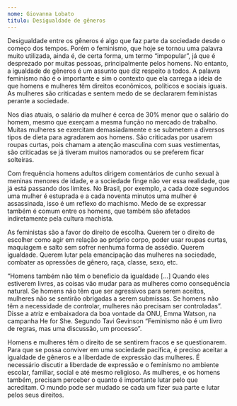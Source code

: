 ```yaml
---
nome: Giovanna Lobato
titulo: Desigualdade de gêneros
---
```


Desigualdade entre os gêneros é algo que faz parte da sociedade desde o começo dos tempos. Porém o feminismo, que hoje se tornou uma palavra muito utilizada, ainda é, de certa forma, um termo “impopular”, já que é desprezado por muitas pessoas, principalmente pelos homens.  No entanto, a igualdade de gêneros é um assunto que diz respeito a todos. A palavra feminismo não é o importante e sim o contexto que ela carrega a ideia de que homens e mulheres têm direitos econômicos, políticos e sociais iguais. As mulheres são criticadas e sentem medo de se declararem feministas perante a sociedade.

Nos dias atuais, o salário da mulher é cerca de 30% menor que o salário do homem, mesmo que exerçam a mesma função no mercado de trabalho. Muitas mulheres se exercitam demasiadamente e se submetem a diversos tipos de dieta para agradarem aos homens. São criticadas por usarem roupas curtas, pois chamam a atenção masculina com suas vestimentas, são criticadas se já tiveram muitos namorados ou se preferem ficar solteiras.

Com frequência homens adultos dirigem comentários de cunho sexual à meninas menores de idade, e a sociedade finge não ver essa realidade, que já está passando dos limites. No Brasil, por exemplo, a cada doze segundos uma mulher é estuprada e a cada noventa minutos uma mulher é assassinada, isso é um reflexo do machismo. Medo de se expressar também é comum entre os homens, que também são afetados indiretamente pela cultura machista.

As feministas são a favor do direito de escolha. Querem ter o direito de escolher como agir em relação ao próprio corpo, poder usar roupas curtas, maquiagem e salto sem sofrer nenhuma forma de assédio. Querem igualdade. Querem lutar pela emancipação das mulheres na sociedade, combater as opressões de gênero, raça, classe, sexo, etc.

“Homens também não têm o beneficio da igualdade [...] Quando eles estiverem livres, as coisas vão mudar para as mulheres como consequência natural. Se homens não têm que ser agressivos para serem aceitos, mulheres não se sentirão obrigadas a serem submissas. Se homens não têm a necessidade de controlar, mulheres não precisam ser controladas”. Disse a atriz e embaixadora da boa vontade da ONU, Emma Watson, na campanha He for She. Segundo Tavi Gevinson “Feminismo não é um livro de regras, mas uma discussão, um processo”.

Homens e mulheres têm o direito de se sentirem fracos e se questionarem. Para que se possa conviver em uma sociedade pacífica, é preciso aceitar a igualdade de gêneros e a liberdade de expressão das mulheres. É necessário discutir a liberdade de expressão e o feminismo no ambiente escolar, familiar, social e até mesmo religioso. As mulheres, e os homens também, precisam perceber o quanto é importante lutar pelo que acreditam. O mundo pode ser mudado se cada um fizer sua parte e lutar pelos seus direitos.

